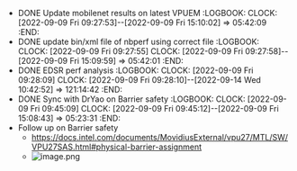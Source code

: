 - DONE Update mobilenet results on latest VPUEM
  :LOGBOOK:
  CLOCK: [2022-09-09 Fri 09:27:53]--[2022-09-09 Fri 15:10:02] =>  05:42:09
  :END:
- DONE update bin/xml file of nbperf using correct file
  :LOGBOOK:
  CLOCK: [2022-09-09 Fri 09:27:55]
  CLOCK: [2022-09-09 Fri 09:27:58]--[2022-09-09 Fri 15:09:59] =>  05:42:01
  :END:
- DONE EDSR perf analysis
  :LOGBOOK:
  CLOCK: [2022-09-09 Fri 09:28:09]
  CLOCK: [2022-09-09 Fri 09:28:10]--[2022-09-14 Wed 10:42:52] =>  121:14:42
  :END:
- DONE Sync with DrYao on Barrier safety
  :LOGBOOK:
  CLOCK: [2022-09-09 Fri 09:45:09]
  CLOCK: [2022-09-09 Fri 09:45:12]--[2022-09-09 Fri 15:08:43] =>  05:23:31
  :END:
- Follow up on Barrier safety
	- https://docs.intel.com/documents/MovidiusExternal/vpu27/MTL/SW/VPU27SAS.html#physical-barrier-assignment
	- ![image.png](../assets/image_1662707365129_0.png)